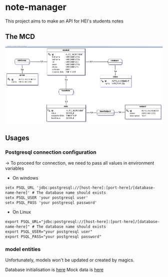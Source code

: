 # note-manager

This project aims to make an API for HEI's students notes

## The MCD

![Mcd image](./mcd-note-manager.png)

## Usages

### Postgresql connection configuration

-> To proceed for connection, we need to pass all values in environment variables

- On windows

```shell
setx PSQL_URL 'jdbc:postgresql://[host-here]:[port-here]/[database-name-here]' # The database name should exists
setx PSQL_USER 'your postgresql user'
setx PSQL_PASS 'your postgresql password'
```

- On Linux

```shell
export PSQL_URL="jdbc:postgresql://[host-here]:[port-here]/[database-name-here]" # The database name should exists
export PSQL_USER="your postgresql user"
export PSQL_PASS="your postgresql password"
```

### model entities

Unfortunately, models won't be updated or created by magics.

Database initialisation is [here](./src/database/index.sql)
Mock data is [here](./src/database/mock/index.sql)